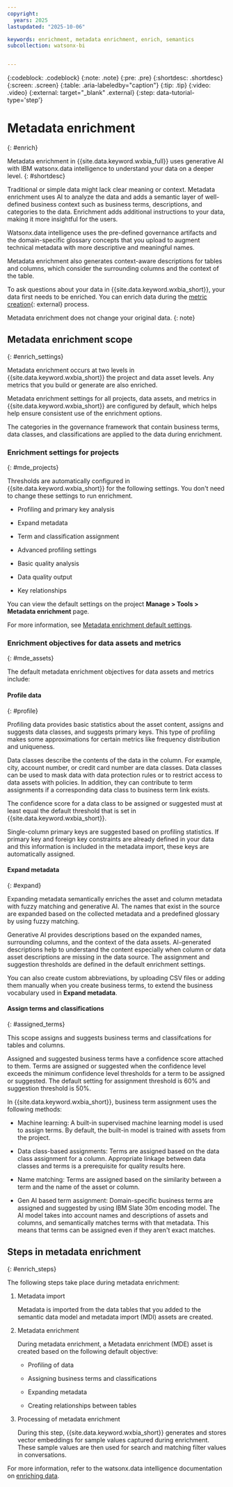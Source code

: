 ```yaml
---
copyright:
  years: 2025
lastupdated: "2025-10-06"

keywords: enrichment, metadata enrichment, enrich, semantics
subcollection: watsonx-bi


---
```


{:codeblock: .codeblock}
{:note: .note}
{:pre: .pre}
{:shortdesc: .shortdesc}
{:screen: .screen}
{:table: .aria-labeledby="caption"}
{:tip: .tip}
{:video: .video}
{:external: target="_blank" .external}
{:step: data-tutorial-type='step'}

# Metadata enrichment
{: #enrich}

Metadata enrichment in {{site.data.keyword.wxbia_full}} uses generative AI with IBM watsonx.data intelligence to understand your data on a deeper level. {: #shortdesc}
 
Traditional or simple data might lack clear meaning or context. Metadata enrichment uses AI to analyze the data and adds a semantic layer of well-defined business context such as business terms, descriptions, and categories to the data. Enrichment adds additional instructions to your data, making it more insightful for the users. 

Watsonx.data intelligence uses the pre-defined governance artifacts and the domain-specific glossary concepts that you upload to augment technical metadata with more descriptive and meaningful names. 
 
Metadata enrichment also generates context-aware descriptions for tables and columns, which consider the surrounding columns and the context of the table.

To ask questions about your data in {{site.data.keyword.wxbia_short}}, your data first needs to be enriched. You can enrich data during the [metric creation](/docs/watsonx-bi?topic=watsonx-bi-overview_metrics){: external} process. 

Metadata enrichment does not change your original data. 
{: note}

## Metadata enrichment scope
{: #enrich_settings}

Metadata enrichment occurs at two levels in {{site.data.keyword.wxbia_short}} the project and data asset levels. Any metrics that you build or generate are also enriched. 

Metadata enrichment settings for all projects, data assets, and metrics in {{site.data.keyword.wxbia_short}} are configured by default, which helps help ensure consistent use of the enrichment options. 

The categories in the governance framework that contain business terms, data classes, and classifications are applied to the data during enrichment.

### Enrichment settings for projects
{: #mde_projects}

Thresholds are automatically configured in {{site.data.keyword.wxbia_short}} for the following settings. You don't need to change these settings to run enrichment. 

- Profiling and primary key analysis

- Expand metadata

- Term and classification assignment

- Advanced profiling settings

- Basic quality analysis

- Data quality output

- Key relationships

You can view the default settings on the project **Manage > Tools > Metadata enrichment** page.

For more information, see [Metadata enrichment default settings](https://dataplatform.cloud.ibm.com/docs/content/wsj/governance/enrichment-settings.html?context=df&audience=wdp). 

### Enrichment objectives for data assets and metrics
{: #mde_assets}

The default metadata enrichment objectives for data assets and metrics include:

#### Profile data
{: #profile}

Profiling data provides basic statistics about the asset content, assigns and suggests data classes, and suggests primary keys. This type of profiling makes some approximations for certain metrics like frequency distribution and uniqueness. 

Data classes describe the contents of the data in the column. For example, city, account number, or credit card number are data classes. Data classes can be used to mask data with data protection rules or to restrict access to data assets with policies. In addition, they can contribute to term assignments if a corresponding data class to business term link exists.

The confidence score for a data class to be assigned or suggested must at least equal the default threshold that is set in {{site.data.keyword.wxbia_short}}.

Single-column primary keys are suggested based on profiling statistics. If primary key and foreign key constraints are already defined in your data and this information is included in the metadata import, these keys are automatically assigned.

#### Expand metadata
{: #expand}

Expanding metadata semantically enriches the asset and column metadata with fuzzy matching and generative AI. The names that exist in the source are expanded based on the collected metadata and a predefined glossary by using fuzzy matching. 

Generative AI provides descriptions based on the expanded names, surrounding columns, and the context of the data assets. AI-generated descriptions help to understand the content especially when column or data asset descriptions are missing in the data source. The assignment and suggestion thresholds are defined in the default enrichment settings.
      
You can also create custom abbreviations, by uploading CSV files or adding them manually when you create business terms, to extend the business vocabulary used in **Expand metadata**. 

#### Assign terms and classifications
{: #assigned_terms}

This scope assigns and suggests business terms and classifcations for tables and columns. 

Assigned and suggested business terms have a confidence score attached to them. Terms are assigned or suggested when the confidence level exceeds the minimum confidence level thresholds for a term to be assigned or suggested. The default setting for assignment threshold is 60% and suggestion threshold is 50%. 

In {{site.data.keyword.wxbia_short}}, business term assignment uses the following methods:

- Machine learning: A built-in supervised machine learning model is used to assign terms. By default, the built-in model is trained with assets from the project.

- Data class-based assignments: Terms are assigned based on the data class assignment for a column. Appropriate linkage between data classes and terms is a prerequisite for quality results here.

- Name matching: Terms are assigned based on the similarity between a term and the name of the asset or column.

- Gen AI based term assignment: Domain-specific business terms are assigned and suggested by using IBM Slate 30m encoding model. The AI model takes into account names and descriptions of assets and columns, and semantically matches terms with that metadata. This means that terms can be assigned even if they aren't exact matches.



## Steps in metadata enrichment
{: #enrich_steps}

The following steps take place during metadata enrichment:

1. Metadata import 

   Metadata is imported from the data tables that you added to the semantic data model and metadata import (MDI) assets are created.

2. Metadata enrichment 

   During metadata enrichment, a Metadata enrichment (MDE) asset is created based on the following default objective:  

   - Profiling of data 

   - Assigning business terms and classifications 

   - Expanding metadata 

   - Creating relationships between tables 

3. Processing of metadata enrichment 

   During this step, {{site.data.keyword.wxbia_short}} generates and stores vector embeddings for sample values captured during enrichment. These sample values are then used for search and matching filter values in conversations.
   
For more information, refer to the watsonx.data intelligence documentation on [enriching data](https://dataplatform.cloud.ibm.com/docs/content/wsj/governance/metadata-enrichment.html?context=df&audience=wdp).
